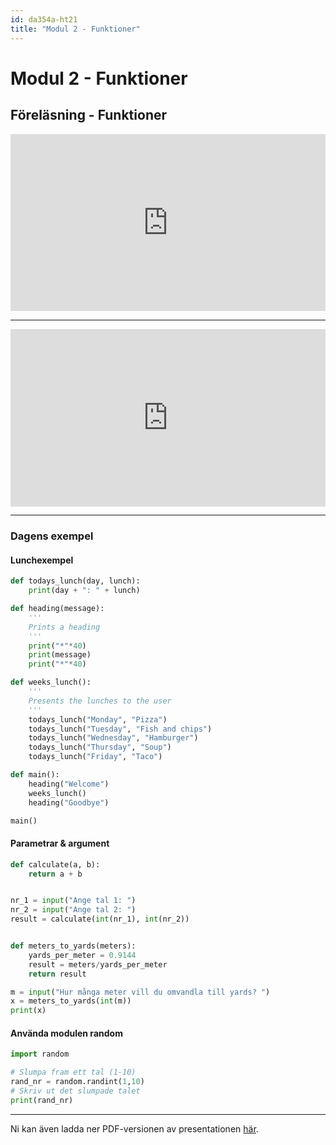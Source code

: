 ```yaml
---
id: da354a-ht21
title: "Modul 2 - Funktioner"
---
```


# Modul 2 - Funktioner

## Föreläsning - Funktioner

<div class="frame">
    <div style="left: 0; width: 100%; height: 0; position: relative; padding-bottom: 56.1972%;"><iframe src="https://speakerdeck.com/player/68272bdc57ab45b59c47d444c8565722" style="top: 0; left: 0; width: 100%; height: 100%; position: absolute; border: 0;" allowfullscreen scrolling="no" allow="encrypted-media;"></iframe></div>
</div>

---

<div class="video-frame">
    <div style="left: 0; width: 100%; height: 0; position: relative; padding-bottom: 56.25%;"><iframe src="https://www.youtube.com/embed/zHm_sBNdaI0?rel=0" style="top: 0; left: 0; width: 100%; height: 100%; position: absolute; border: 0;" allowfullscreen scrolling="no" allow="accelerometer; clipboard-write; encrypted-media; gyroscope; picture-in-picture;"></iframe></div>
</div>

---

### Dagens exempel

#### Lunchexempel

```python
def todays_lunch(day, lunch):
    print(day + ": " + lunch)

def heading(message):
    '''
    Prints a heading
    '''
    print("*"*40)
    print(message)
    print("*"*40)

def weeks_lunch():
    '''
    Presents the lunches to the user
    '''
    todays_lunch("Monday", "Pizza")
    todays_lunch("Tuesday", "Fish and chips")
    todays_lunch("Wednesday", "Hamburger")
    todays_lunch("Thursday", "Soup")
    todays_lunch("Friday", "Taco")

def main():
    heading("Welcome")
    weeks_lunch()
    heading("Goodbye")

main()
```

#### Parametrar & argument

```python
def calculate(a, b):
    return a + b


nr_1 = input("Ange tal 1: ")
nr_2 = input("Ange tal 2: ")
result = calculate(int(nr_1), int(nr_2))


def meters_to_yards(meters):
    yards_per_meter = 0.9144
    result = meters/yards_per_meter
    return result

m = input("Hur många meter vill du omvandla till yards? ")
x = meters_to_yards(int(m))
print(x)
```

#### Använda modulen random

```python
import random

# Slumpa fram ett tal (1-10)
rand_nr = random.randint(1,10)
# Skriv ut det slumpade talet
print(rand_nr)
```

---

Ni kan även ladda ner PDF-versionen av presentationen [här](../pdf/2021-Funktioner.pdf).
